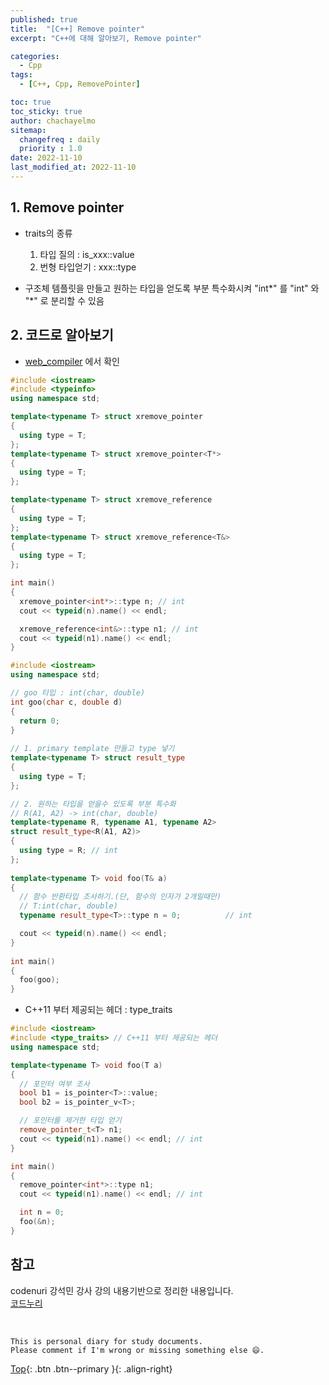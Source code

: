 ```yaml
---
published: true
title:  "[C++] Remove pointer"
excerpt: "C++에 대해 알아보기, Remove pointer"

categories:
  - Cpp
tags:
  - [C++, Cpp, RemovePointer]

toc: true
toc_sticky: true
author: chachayelmo
sitemap:
  changefreq : daily
  priority : 1.0
date: 2022-11-10
last_modified_at: 2022-11-10
---
```


## 1. Remove pointer
- traits의 종류
  1. 타입 질의 : is_xxx<T>::value
  2. 번형 타입얻기 : xxx<T>::type

- 구조체 템플릿을 만들고 원하는 타입을 얻도록 부분 특수화시켜 "int*" 를 "int" 와 "*" 로 분리할 수 있음

## 2. 코드로 알아보기
- [web_compiler](https://godbolt.org/) 에서 확인

```cpp
#include <iostream>
#include <typeinfo>
using namespace std; 

template<typename T> struct xremove_pointer 
{ 
  using type = T; 
}; 
template<typename T> struct xremove_pointer<T*> 
{ 
  using type = T; 
};

template<typename T> struct xremove_reference 
{ 
  using type = T; 
}; 
template<typename T> struct xremove_reference<T&> 
{ 
  using type = T; 
};

int main() 
{ 
  xremove_pointer<int*>::type n; // int
  cout << typeid(n).name() << endl;

  xremove_reference<int&>::type n1; // int 
  cout << typeid(n1).name() << endl;
}
```

```cpp
#include <iostream> 
using namespace std; 

// goo 타입 : int(char, double) 
int goo(char c, double d)  
{ 
  return 0;  
} 
  
// 1. primary template 만들고 type 넣기
template<typename T> struct result_type 
{ 
  using type = T; 
}; 

// 2. 원하는 타입을 얻을수 있도록 부분 특수화
// R(A1, A2) -> int(char, double)
template<typename R, typename A1, typename A2>  
struct result_type<R(A1, A2)> 
{ 
  using type = R; // int
}; 
  
template<typename T> void foo(T& a) 
{ 
  // 함수 반환타입 조사하기.(단, 함수의 인자가 2개일때만) 
  // T:int(char, double) 
  typename result_type<T>::type n = 0;          // int  

  cout << typeid(n).name() << endl; 
} 
  
int main() 
{ 
  foo(goo); 
}
```

- C++11 부터 제공되는 헤더 : type_traits

```cpp
#include <iostream> 
#include <type_traits> // C++11 부터 제공되는 헤더 
using namespace std; 

template<typename T> void foo(T a) 
{ 
  // 포인터 여부 조사 
  bool b1 = is_pointer<T>::value; 
  bool b2 = is_pointer_v<T>;

  // 포인터를 제거한 타입 얻기
  remove_pointer_t<T> n1;
  cout << typeid(n1).name() << endl; // int
} 

int main() 
{ 
  remove_pointer<int*>::type n1; 
  cout << typeid(n1).name() << endl; // int

  int n = 0;
  foo(&n);
}
```

## 참고
codenuri 강석민 강사 강의 내용기반으로 정리한 내용입니다.  
[코드누리](https://github.com/codenuri)

<br>

    This is personal diary for study documents.
    Please comment if I'm wrong or missing something else 😄. 

[Top](#){: .btn .btn--primary }{: .align-right}